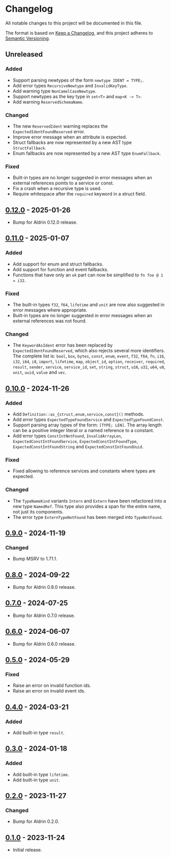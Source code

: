 # Changelog

All notable changes to this project will be documented in this file.

The format is based on [Keep a Changelog](https://keepachangelog.com/en/1.0.0/),
and this project adheres to [Semantic Versioning](https://semver.org/spec/v2.0.0.html).

## Unreleased

### Added

- Support parsing newtypes of the form `newtype IDENT = TYPE;`.
- Add error types `RecursiveNewtype` and `InvalidKeyType`.
- Add warning type `NonCamelCaseNewtype`.
- Support newtypes as the key type in `set<T>` and `map<K -> T>`.
- Add warning `ReservedSchemaName`.

### Changed

- The new `ReservedIdent` warning replaces the `ExpectedIdentFoundReserved` error.
- Improve error message when an attribute is expected.
- Struct fallbacks are now represented by a new AST type `StructFallback`.
- Enum fallbacks are now represented by a new AST type `EnumFallback`.

### Fixed

- Built-in types are no longer suggested in error messages when an external references points to a
  service or const.
- Fix a crash when a recursive type is used.
- Require whitespace after the `required` keyword in a struct field.

## [0.12.0] - 2025-01-26

- Bump for Aldrin 0.12.0 release.

## [0.11.0] - 2025-01-07

### Added

- Add support for enum and struct fallbacks.
- Add support for function and event fallbacks.
- Functions that have only an `ok` part can now be simplified to `fn foo @ 1 = i32`.

### Fixed

- The built-in types `f32`, `f64`, `lifetime` and `unit` are now also suggested in error messages
  where appropriate.
- Built-in types are no longer suggested in error messages when an external references was not
  found.

### Changed

- The `KeywordAsIdent` error has been replaced by `ExpectedIdentFoundReserved`, which also rejects
  several more identifiers. The complete list is: `bool`, `box`, `bytes`, `const`, `enum`, `event`,
  `f32`, `f64`, `fn`, `i16`, `i32`, `i64`, `i8`, `import`, `lifetime`, `map`, `object_id`, `option`,
  `receiver`, `required`, `result`, `sender`, `service`, `service_id`, `set`, `string`, `struct`,
  `u16`, `u32`, `u64`, `u8`, `unit`, `uuid`, `value` and `vec`.

## [0.10.0] - 2024-11-26

### Added

- Add `Definition::as_{struct,enum,service,const}()` methods.
- Add error types `ExpectedTypeFoundService` and `ExpectedTypeFoundConst`.
- Support parsing array types of the form: `[TYPE; LEN]`. The array length can be a positive integer
  literal or a named reference to a constant.
- Add error types `ConstIntNotFound`, `InvalidArrayLen`, `ExpectedConstIntFoundService`,
  `ExpectedConstIntFoundType`, `ExpectedConstIntFoundString` and `ExpectedConstIntFoundUuid`.

### Fixed

- Fixed allowing to reference services and constants where types are expected.

### Changed

- The `TypeNameKind` variants `Intern` and `Extern` have been refactored into a new type
  `NamedRef`. This type also provides a span for the entire name, not just its components.
- The error type `ExternTypeNotFound` has been merged into `TypeNotFound`.

## [0.9.0] - 2024-11-19

### Changed

- Bump MSRV to 1.71.1.

## [0.8.0] - 2024-09-22

- Bump for Aldrin 0.8.0 release.

## [0.7.0] - 2024-07-25

- Bump for Aldrin 0.7.0 release.

## [0.6.0] - 2024-06-07

- Bump for Aldrin 0.6.0 release.

## [0.5.0] - 2024-05-29

### Fixed

- Raise an error on invalid function ids.
- Raise an error on invalid event ids.

## [0.4.0] - 2024-03-21

### Added

- Add built-in type `result`.

## [0.3.0] - 2024-01-18

### Added

- Add built-in type `lifetime`.
- Add built-in type `unit`.

## [0.2.0] - 2023-11-27

### Changed

- Bump for Aldrin 0.2.0.

## [0.1.0] - 2023-11-24

- Initial release.

[0.12.0]: https://github.com/dennis-hamester/aldrin/releases/tag/aldrin-parser-0.12.0
[0.11.0]: https://github.com/dennis-hamester/aldrin/releases/tag/aldrin-parser-0.11.0
[0.10.0]: https://github.com/dennis-hamester/aldrin/releases/tag/aldrin-parser-0.10.0
[0.9.0]: https://github.com/dennis-hamester/aldrin/releases/tag/aldrin-parser-0.9.0
[0.8.0]: https://github.com/dennis-hamester/aldrin/releases/tag/aldrin-parser-0.8.0
[0.7.0]: https://github.com/dennis-hamester/aldrin/releases/tag/aldrin-parser-0.7.0
[0.6.0]: https://github.com/dennis-hamester/aldrin/releases/tag/aldrin-parser-0.6.0
[0.5.0]: https://github.com/dennis-hamester/aldrin/releases/tag/aldrin-parser-0.5.0
[0.4.0]: https://github.com/dennis-hamester/aldrin/releases/tag/aldrin-parser-0.4.0
[0.3.0]: https://github.com/dennis-hamester/aldrin/releases/tag/aldrin-parser-0.3.0
[0.2.0]: https://github.com/dennis-hamester/aldrin/releases/tag/aldrin-parser-0.2.0
[0.1.0]: https://github.com/dennis-hamester/aldrin/releases/tag/aldrin-parser-0.1.0
